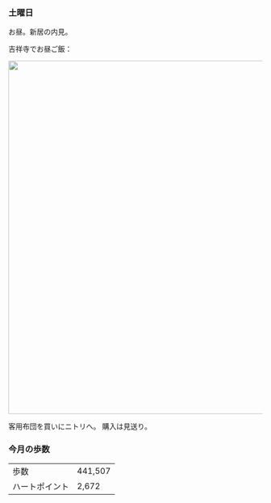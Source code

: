 ### 土曜日

お昼。新居の内見。

吉祥寺でお昼ご飯：

<img src="https://i.imgur.com/dFZyWFh.jpeg" width="700">

客用布団を買いにニトリへ。
購入は見送り。

### 今月の歩数

|||
|---|---|
|歩数|441,507|
|ハートポイント|2,672|
